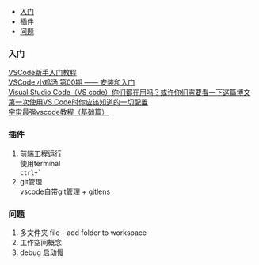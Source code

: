 - [入门](#guide)
- [插件](#plugin)
- [问题](#question)
### <div id="guide">入门</div>
[VSCode新手入门教程](https://zhuanlan.zhihu.com/p/73577624)  
[VSCode 小鸡汤 第00期 —— 安装和入门](https://juejin.im/post/5bffd9c76fb9a049d37ed138)  
[Visual Studio Code（VS code）你们都在用吗？或许你们需要看一下这篇博文](https://www.cnblogs.com/clwydjgs/p/10078065.html)  
[第一次使用VS Code时你应该知道的一切配置](https://www.cnblogs.com/qianguyihao/archive/2019/04/18/10732375.html)  
[宇宙最强vscode教程（基础篇）](https://segmentfault.com/a/1190000017949680)  
### <div id="plugin">插件</div>
1. 前端工程运行  
使用terminal  
``` ctrl+` ```
2. git管理  
vscode自带git管理 + gitlens
### <div id="question">问题</div>
1. 多文件夹
file - add folder to workspace
2. 工作空间概念
3. debug 启动慢